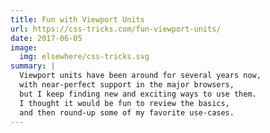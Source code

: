 ```yaml
---
title: Fun with Viewport Units
url: https://css-tricks.com/fun-viewport-units/
date: 2017-06-05
image:
  img: elsewhere/css-tricks.svg
summary: |
  Viewport units have been around for several years now,
  with near-perfect support in the major browsers,
  but I keep finding new and exciting ways to use them.
  I thought it would be fun to review the basics,
  and then round-up some of my favorite use-cases.
---
```

